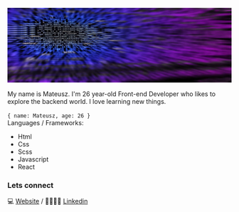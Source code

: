 
![headingBg](https://github.com/Mat955/Mat955/blob/master/codeBack.jpg)

<p>My name is Mateusz. I'm 26 year-old Front-end Developer who likes to explore the backend world. I love learning new things.</p>

``
{ name: Mateusz, age: 26 } 
``
<br>
Languages / Frameworks:
* Html
* Css
* Scss
* Javascript
* React

### Lets connect

💻 [Website][Website] /  👨‍👨‍👧‍👦 [Linkedin][Linkedin]

[Website]: https://ematpro.dev
[Linkedin]: https://www.linkedin.com/in/mateusz-lewartowski/
